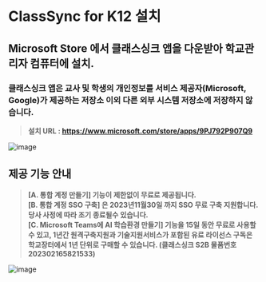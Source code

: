 # ClassSync for K12 설치
## Microsoft Store 에서 클래스싱크 앱을 다운받아 학교관리자 컴퓨터에 설치.  
### 클래스싱크 앱은 교사 및 학생의 개인정보를 서비스 제공자(Microsoft, Google)가 제공하는 저장소 이외 다른 외부 시스템 저장소에 저장하지 않습니다.  
> **설치 URL : https://www.microsoft.com/store/apps/9PJ792P907Q9**     

![image](https://github.com/ClassSync/K12/assets/16409151/c86317ce-dab3-479f-8744-e9bc42c739f1)

## 제공 기능 안내  
> **[A. 통합 계정 만들기] 기능이 제한없이 무료로 제공됩니다.**  
> **[B. 통합 계정 SSO 구축] 은 2023년11월30일 까지 SSO 무료 구축 지원합니다. 당사 사정에 따라 조기 종료될수 있습니다.**  
> **[C. Microsoft Teams에 AI 학습환경 만들기] 기능을 15일 동안 무료로 사용할 수 있고, 1년간 원격구축지원과 기술지원서비스가 포함된 유료 라이선스 구독은 학교장터에서 1년 단위로 구매할 수 있습니다. (클래스싱크 S2B 물품번호 202302165821533)**  

![image](https://github.com/ClassSync/K12/assets/16409151/622fffdd-c1f9-4f89-9919-6c7c15f16439)
